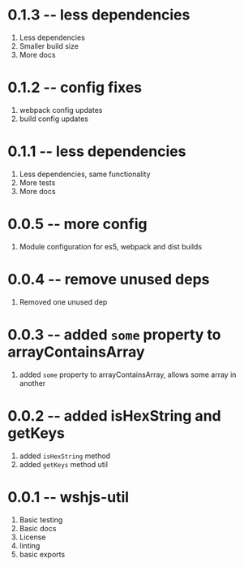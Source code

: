 # 0.1.3 -- less dependencies

1. Less dependencies
2. Smaller build size
3. More docs

# 0.1.2 -- config fixes

1. webpack config updates
2. build config updates

# 0.1.1 -- less dependencies

1. Less dependencies, same functionality
2. More tests
3. More docs

# 0.0.5 -- more config

1. Module configuration for es5, webpack and dist builds

# 0.0.4 -- remove unused deps

1. Removed one unused dep

# 0.0.3 -- added `some` property to arrayContainsArray

1. added `some` property to arrayContainsArray, allows some array in another

# 0.0.2 -- added isHexString and getKeys

1. added `isHexString` method
2. added `getKeys` method util

# 0.0.1 -- wshjs-util

1. Basic testing
2. Basic docs
3. License
4. linting
5. basic exports
